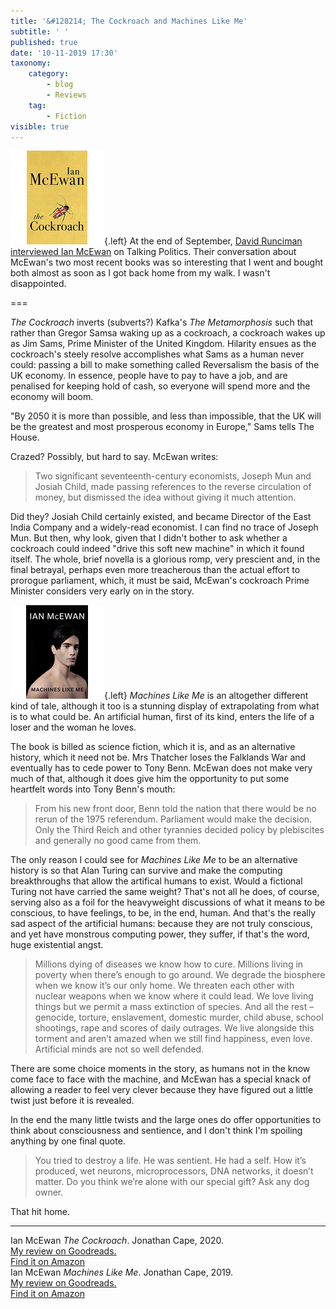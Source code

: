 ```yaml
---
title: '&#128214; The Cockroach and Machines Like Me'
subtitle: ' '
published: true
date: '10-11-2019 17:30'
taxonomy:
    category:
        - blog
        - Reviews
    tag:
        - Fiction
visible: true
---
```


![Book cover](cockroach.png){.left} At the end of September, [David Runciman interviewed Ian McEwan](https://www.talkingpoliticspodcast.com/blog/2019/192-ian-mcewan) on Talking Politics. Their conversation about McEwan's two most recent books was so interesting that I went and bought both almost as soon as I got back home from my walk. I wasn't disappointed.

===

*The Cockroach* inverts (subverts?) Kafka's *The Metamorphosis* such that rather than Gregor Samsa waking up as a cockroach, a cockroach wakes up as Jim Sams, Prime Minister of the United Kingdom. Hilarity ensues as the cockroach's steely resolve accomplishes what Sams as a human never could: passing a bill to make something called Reversalism the basis of the UK economy. In essence, people have to pay to have a job, and are penalised for keeping hold of cash, so everyone will spend more and the economy will boom.

"By 2050 it is more than possible, and less than impossible, that the UK will be the greatest and most prosperous economy in Europe," Sams tells The House.

Crazed? Possibly, but hard to say. McEwan writes:

> Two significant seventeenth-century economists, Joseph Mun and Josiah Child, made passing references to the reverse circulation of money, but dismissed the idea without giving it much attention.

Did they? Josiah Child certainly existed, and became Director of the East India Company and a widely-read economist. I can find no trace of Joseph Mun. But then, why look, given that I didn't bother to ask whether a cockroach could indeed "drive this soft new machine" in which it found itself. The whole, brief novella is a glorious romp, very prescient and, in the final betrayal, perhaps even more treacherous than the actual effort to prorogue parliament, which, it must be said, McEwan's cockroach Prime Minister considers very early on in the story.

![Book cover](machines-like-me.png){.left} *Machines Like Me* is an altogether different kind of tale, although it too is a stunning display of extrapolating from what is to what could be. An artificial human, first of its kind, enters the life of a loser and the woman he loves.

The book is billed as science fiction, which it is, and as an alternative history, which it need not be. Mrs Thatcher loses the Falklands War and eventually has to cede power to Tony Benn. McEwan does not make very much of that, although it does give him the opportunity to put some heartfelt words into Tony Benn's mouth:

> From his new front door, Benn told the nation that there would be no rerun of the 1975 referendum. Parliament would make the decision. Only the Third Reich and other tyrannies decided policy by plebiscites and generally no good came from them.

The only reason I could see for *Machines Like Me* to be an alternative history is so that Alan Turing can survive and make the computing breakthroughs that allow the artifical humans to exist. Would a fictional Turing not have carried the same weight? That's not all he does, of course, serving also as a foil for the heavyweight discussions of what it means to be conscious, to have feelings, to be, in the end, human. And that's the really sad aspect of the artificial humans: because they are not truly conscious, and yet have monstrous computing power, they suffer, if that's the word, huge existential angst.

> Millions dying of diseases we know how to cure. Millions living in poverty when there’s enough to go around. We degrade the biosphere when we know it’s our only home. We threaten each other with nuclear weapons when we know where it could lead. We love living things but we permit a mass extinction of species. And all the rest – genocide, torture, enslavement, domestic murder, child abuse, school shootings, rape and scores of daily outrages. We live alongside this torment and aren’t amazed when we still find happiness, even love. Artificial minds are not so well defended.

There are some choice moments in the story, as humans not in the know come face to face with the machine, and McEwan has a special knack of allowing a reader to feel very clever because they have figured out a little twist just before it is revealed.

In the end the many little twists and the large ones do offer opportunities to think about consciousness and sentience, and I don't think I'm spoiling anything by one final quote.

> You tried to destroy a life. He was sentient. He had a self. How it’s produced, wet neurons, microprocessors, DNA networks, it doesn’t matter. Do you think we’re alone with our special gift? Ask any dog owner.

That hit home.

----
<div class="citation">
Ian McEwan <i>The Cockroach</i>. Jonathan Cape, 2020.
</div>

<div class="flex flex-row w-full">
<div class="flex w-1/2 ">
<a href="https://www.goodreads.com/review/show/3008041467">My review on Goodreads.</a>
</div>

<div class="flex w-1/2 ">
<a href="https://www.amazon.com/Cockroach-Ian-McEwan-ebook/dp/B07Y7JB6XZ/ref=as_li_ss_tl?ie=UTF8&linkCode=ll1&tag=agricubiodivw-20&linkId=2450e9bbc52d7e7c9329d51510c4796b&language=en_US">Find it on Amazon</a>
</div>
</div>

<div class="citation">
Ian McEwan <i>Machines Like Me</i>. Jonathan Cape, 2019.
</div>

<div class="flex flex-row w-full">
<div class="flex w-1/2 ">
<a href="https://www.goodreads.com/review/show/3013460555">My review on Goodreads.</a>
</div>

<div class="flex w-1/2 ">
<a href="https://www.amazon.com/Machines-Like-Me-Ian-McEwan/dp/1529111250/ref=as_li_ss_tl?_encoding=UTF8&qid=1573322223&sr=1-1&linkCode=ll1&tag=agricubiodivw-20&linkId=c260f1f9f50e37e463a2369890f6f15c&language=en_US">Find it on Amazon</a>
</div>
</div>


